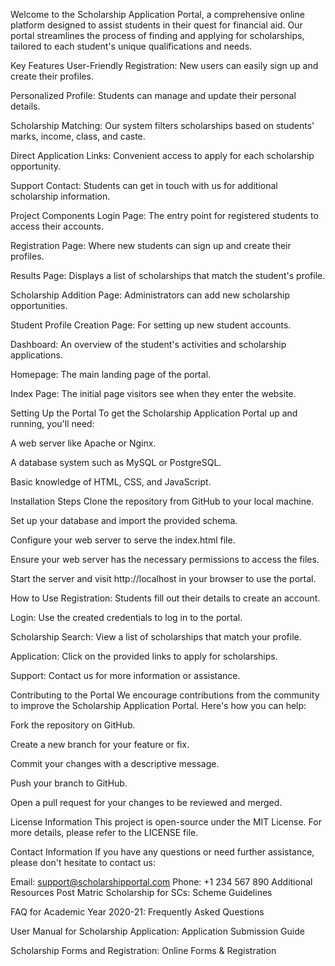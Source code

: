 Welcome to the Scholarship Application Portal, a comprehensive online platform designed to assist students in their quest for financial aid. Our portal streamlines the process of finding and applying for scholarships, tailored to each student's unique qualifications and needs.

Key Features
User-Friendly Registration: New users can easily sign up and create their profiles.

Personalized Profile: Students can manage and update their personal details.

Scholarship Matching: Our system filters scholarships based on students' marks, income, class, and caste.

Direct Application Links: Convenient access to apply for each scholarship opportunity.

Support Contact: Students can get in touch with us for additional scholarship information.

Project Components
Login Page: The entry point for registered students to access their accounts.

Registration Page: Where new students can sign up and create their profiles.

Results Page: Displays a list of scholarships that match the student's profile.

Scholarship Addition Page: Administrators can add new scholarship opportunities.

Student Profile Creation Page: For setting up new student accounts.

Dashboard: An overview of the student's activities and scholarship applications.

Homepage: The main landing page of the portal.

Index Page: The initial page visitors see when they enter the website.

Setting Up the Portal
To get the Scholarship Application Portal up and running, you'll need:

A web server like Apache or Nginx.

A database system such as MySQL or PostgreSQL.

Basic knowledge of HTML, CSS, and JavaScript.

Installation Steps
Clone the repository from GitHub to your local machine.

Set up your database and import the provided schema.

Configure your web server to serve the index.html file.

Ensure your web server has the necessary permissions to access the files.

Start the server and visit http://localhost in your browser to use the portal.

How to Use
Registration: Students fill out their details to create an account.

Login: Use the created credentials to log in to the portal.

Scholarship Search: View a list of scholarships that match your profile.

Application: Click on the provided links to apply for scholarships.

Support: Contact us for more information or assistance.

Contributing to the Portal
We encourage contributions from the community to improve the Scholarship Application Portal. Here's how you can help:

Fork the repository on GitHub.

Create a new branch for your feature or fix.

Commit your changes with a descriptive message.

Push your branch to GitHub.

Open a pull request for your changes to be reviewed and merged.

License Information
This project is open-source under the MIT License. For more details, please refer to the LICENSE file.

Contact Information
If you have any questions or need further assistance, please don't hesitate to contact us:

Email: support@scholarshipportal.com
Phone: +1 234 567 890
Additional Resources
Post Matric Scholarship for SCs: Scheme Guidelines

FAQ for Academic Year 2020-21: Frequently Asked Questions

User Manual for Scholarship Application: Application Submission Guide

Scholarship Forms and Registration: Online Forms & Registration
